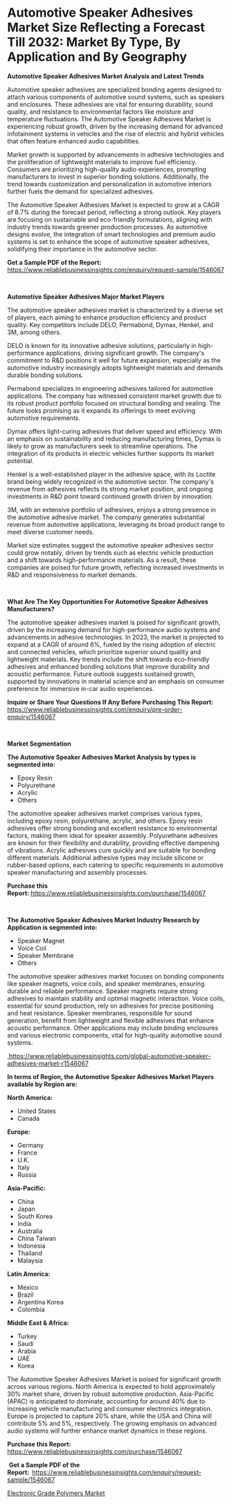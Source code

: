 <p><h1>Automotive Speaker Adhesives Market Size Reflecting a Forecast Till 2032: Market By Type, By Application and By Geography</h1></p><p><strong>Automotive Speaker Adhesives Market Analysis and Latest Trends</strong></p>
<p><p>Automotive speaker adhesives are specialized bonding agents designed to attach various components of automotive sound systems, such as speakers and enclosures. These adhesives are vital for ensuring durability, sound quality, and resistance to environmental factors like moisture and temperature fluctuations. The Automotive Speaker Adhesives Market is experiencing robust growth, driven by the increasing demand for advanced infotainment systems in vehicles and the rise of electric and hybrid vehicles that often feature enhanced audio capabilities.</p><p>Market growth is supported by advancements in adhesive technologies and the proliferation of lightweight materials to improve fuel efficiency. Consumers are prioritizing high-quality audio experiences, prompting manufacturers to invest in superior bonding solutions. Additionally, the trend towards customization and personalization in automotive interiors further fuels the demand for specialized adhesives.</p><p>The Automotive Speaker Adhesives Market is expected to grow at a CAGR of 8.7% during the forecast period, reflecting a strong outlook. Key players are focusing on sustainable and eco-friendly formulations, aligning with industry trends towards greener production processes. As automotive designs evolve, the integration of smart technologies and premium audio systems is set to enhance the scope of automotive speaker adhesives, solidifying their importance in the automotive sector.</p></p>
<p><strong>Get a Sample PDF of the Report:&nbsp;</strong> <a href="https://www.reliablebusinessinsights.com/enquiry/request-sample/1546067?utm_campaign=3080&utm_medium=2&utm_source=Github&utm_content=ia&utm_term=02042025&utm_id=automotive-speaker-adhesives">https://www.reliablebusinessinsights.com/enquiry/request-sample/1546067</a></p>
<p>&nbsp;</p>
<p><strong>Automotive Speaker Adhesives Major Market Players</strong></p>
<p><p>The automotive speaker adhesives market is characterized by a diverse set of players, each aiming to enhance production efficiency and product quality. Key competitors include DELO, Permabond, Dymax, Henkel, and 3M, among others.</p><p>DELO is known for its innovative adhesive solutions, particularly in high-performance applications, driving significant growth. The company's commitment to R&D positions it well for future expansion, especially as the automotive industry increasingly adopts lightweight materials and demands durable bonding solutions.</p><p>Permabond specializes in engineering adhesives tailored for automotive applications. The company has witnessed consistent market growth due to its robust product portfolio focused on structural bonding and sealing. The future looks promising as it expands its offerings to meet evolving automotive requirements.</p><p>Dymax offers light-curing adhesives that deliver speed and efficiency. With an emphasis on sustainability and reducing manufacturing times, Dymax is likely to grow as manufacturers seek to streamline operations. The integration of its products in electric vehicles further supports its market potential.</p><p>Henkel is a well-established player in the adhesive space, with its Loctite brand being widely recognized in the automotive sector. The company's revenue from adhesives reflects its strong market position, and ongoing investments in R&D point toward continued growth driven by innovation.</p><p>3M, with an extensive portfolio of adhesives, enjoys a strong presence in the automotive adhesive market. The company generates substantial revenue from automotive applications, leveraging its broad product range to meet diverse customer needs.</p><p>Market size estimates suggest the automotive speaker adhesives sector could grow notably, driven by trends such as electric vehicle production and a shift towards high-performance materials. As a result, these companies are poised for future growth, reflecting increased investments in R&D and responsiveness to market demands.</p></p>
<p>&nbsp;</p>
<p><strong>What Are The Key Opportunities For Automotive Speaker Adhesives Manufacturers?</strong></p>
<p><p>The automotive speaker adhesives market is poised for significant growth, driven by the increasing demand for high-performance audio systems and advancements in adhesive technologies. In 2023, the market is projected to expand at a CAGR of around 6%, fueled by the rising adoption of electric and connected vehicles, which prioritize superior sound quality and lightweight materials. Key trends include the shift towards eco-friendly adhesives and enhanced bonding solutions that improve durability and acoustic performance. Future outlook suggests sustained growth, supported by innovations in material science and an emphasis on consumer preference for immersive in-car audio experiences.</p></p>
<p><strong>Inquire or Share Your Questions If Any Before Purchasing This Report:</strong> <a href="https://www.reliablebusinessinsights.com/enquiry/pre-order-enquiry/1546067?utm_campaign=3080&utm_medium=2&utm_source=Github&utm_content=ia&utm_term=02042025&utm_id=automotive-speaker-adhesives">https://www.reliablebusinessinsights.com/enquiry/pre-order-enquiry/1546067</a></p>
<p>&nbsp;</p>
<p><strong>Market Segmentation</strong></p>
<p><strong>The Automotive Speaker Adhesives Market Analysis by types is segmented into:</strong></p>
<p><ul><li>Epoxy Resin</li><li>Polyurethane</li><li>Acrylic</li><li>Others</li></ul></p>
<p><p>The automotive speaker adhesives market comprises various types, including epoxy resin, polyurethane, acrylic, and others. Epoxy resin adhesives offer strong bonding and excellent resistance to environmental factors, making them ideal for speaker assembly. Polyurethane adhesives are known for their flexibility and durability, providing effective dampening of vibrations. Acrylic adhesives cure quickly and are suitable for bonding different materials. Additional adhesive types may include silicone or rubber-based options, each catering to specific requirements in automotive speaker manufacturing and assembly processes.</p></p>
<p><strong>Purchase this Report:&nbsp;</strong><a href="https://www.reliablebusinessinsights.com/purchase/1546067?utm_campaign=3080&utm_medium=2&utm_source=Github&utm_content=ia&utm_term=02042025&utm_id=automotive-speaker-adhesives">https://www.reliablebusinessinsights.com/purchase/1546067</a></p>
<p>&nbsp;</p>
<p><strong>The Automotive Speaker Adhesives Market Industry Research by Application is segmented into:</strong></p>
<p><ul><li>Speaker Magnet</li><li>Voice Coil</li><li>Speaker Membrane</li><li>Others</li></ul></p>
<p><p>The automotive speaker adhesives market focuses on bonding components like speaker magnets, voice coils, and speaker membranes, ensuring durable and reliable performance. Speaker magnets require strong adhesives to maintain stability and optimal magnetic interaction. Voice coils, essential for sound production, rely on adhesives for precise positioning and heat resistance. Speaker membranes, responsible for sound generation, benefit from lightweight and flexible adhesives that enhance acoustic performance. Other applications may include binding enclosures and various electronic components, vital for high-quality automotive sound systems.</p></p>
<p><a href="https://www.reliablebusinessinsights.com/global-automotive-speaker-adhesives-market-r1546067?utm_campaign=3080&utm_medium=2&utm_source=Github&utm_content=ia&utm_term=02042025&utm_id=automotive-speaker-adhesives">&nbsp;https://www.reliablebusinessinsights.com/global-automotive-speaker-adhesives-market-r1546067</a></p>
<p><strong>In terms of Region, the Automotive Speaker Adhesives Market Players available by Region are:</strong></p>
<p>
    <p> <strong> North America: </strong>
        <ul>
            <li>United States</li>
            <li>Canada</li>
        </ul>
        </p> 
    <p> <strong> Europe: </strong>
        <ul>
            <li>Germany</li>
            <li>France</li>
            <li>U.K.</li>
            <li>Italy</li>
            <li>Russia</li>
        </ul>
        </p> 
    <p> <strong> Asia-Pacific: </strong>
        <ul>
            <li>China</li>
            <li>Japan</li>
            <li>South Korea</li>
            <li>India</li>
            <li>Australia</li>
            <li>China Taiwan</li>
            <li>Indonesia</li>
            <li>Thailand</li>
            <li>Malaysia</li>
        </ul>
        </p> 
    <p> <strong> Latin America: </strong>
        <ul>
            <li>Mexico</li>
            <li>Brazil</li>
            <li>Argentina Korea</li>
            <li>Colombia</li>
        </ul>
        </p> 
    <p> <strong> Middle East & Africa: </strong>
        <ul>
            <li>Turkey</li>
            <li>Saudi</li>
            <li>Arabia</li>
            <li>UAE</li>
            <li>Korea</li>
        </ul>
    </p>
    </p>
<p><p>The Automotive Speaker Adhesives Market is poised for significant growth across various regions. North America is expected to hold approximately 30% market share, driven by robust automotive production. Asia-Pacific (APAC) is anticipated to dominate, accounting for around 40% due to increasing vehicle manufacturing and consumer electronics integration. Europe is projected to capture 20% share, while the USA and China will contribute 5% and 5%, respectively. The growing emphasis on advanced audio systems will further enhance market dynamics in these regions.</p></p>
<p><strong>Purchase this Report: </strong><a href="https://www.reliablebusinessinsights.com/purchase/1546067?utm_campaign=3080&utm_medium=2&utm_source=Github&utm_content=ia&utm_term=02042025&utm_id=automotive-speaker-adhesives">https://www.reliablebusinessinsights.com/purchase/1546067</a></p>
<p>&nbsp;<strong>Get a Sample PDF of the Report:&nbsp;&nbsp;</strong><a href="https://www.reliablebusinessinsights.com/enquiry/request-sample/1546067?utm_campaign=3080&utm_medium=2&utm_source=Github&utm_content=ia&utm_term=02042025&utm_id=automotive-speaker-adhesives">https://www.reliablebusinessinsights.com/enquiry/request-sample/1546067</a></p>
<p><strong></strong></p>
<p><p><a href="https://github.com/kaddahblejc/Market-Research-Report-List-1/blob/main/electronic-grade-polymers-market.md?utm_campaign=3080&utm_medium=2&utm_source=Github&utm_content=ia&utm_term=02042025&utm_id=automotive-speaker-adhesives">Electronic Grade Polymers Market</a></p></p>